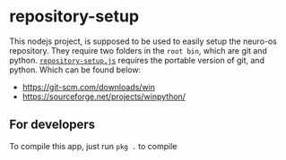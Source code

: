 # repository-setup
This nodejs project, is supposed to be used to easily setup the neuro-os repository.
They require two folders in the ``root bin``, which are git and python. [``repository-setup.js``](./repository-setup.js) requires the portable version of git, and python.
Which can be found below:
- https://git-scm.com/downloads/win
- https://sourceforge.net/projects/winpython/

## For developers
To compile this app, just run ``pkg .`` to compile